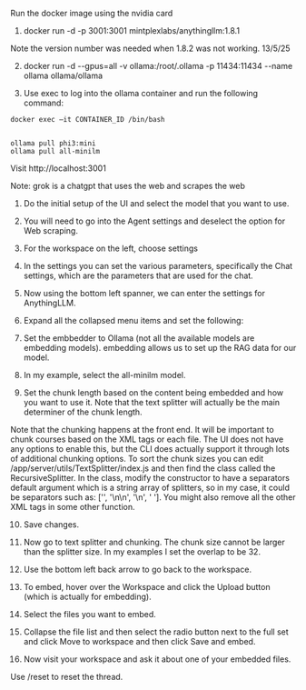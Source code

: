 Run the docker image using the nvidia card

1. docker run -d -p 3001:3001 mintplexlabs/anythingllm:1.8.1

Note the version number was needed when 1.8.2 was not working. 13/5/25


2. docker run -d --gpus=all -v ollama:/root/.ollama -p 11434:11434 --name ollama ollama/ollama

3. Use exec to log into the ollama container and run the following command:


```
docker exec –it CONTAINER_ID /bin/bash


ollama pull phi3:mini
ollama pull all-minilm
```

Visit http://localhost:3001

Note: grok is a chatgpt that uses the web and scrapes the web

1. Do the initial setup of the UI and select the model that you want to use.

2. You will need to go into the Agent settings and deselect the option for Web scraping.

2. For the workspace on the left, choose settings

3. In the settings you can set the various parameters, specifically the Chat settings, which are the parameters that are used for the chat.

4. Now using the bottom left spanner, we can enter the settings for AnythingLLM.

5. Expand all the collapsed menu items and set the following:

6. Set the embbedder to Ollama (not all the available models are embedding models). embedding allows us to set up the RAG data for our model.

7. In my example, select the all-minilm model.

8.  Set the chunk length based on the content being embedded and how you want to use it. Note that the text splitter will actually be the main determiner of the chunk length.
  

Note that the chunking happens at the front end. It will be important to chunk courses based on the XML tags or each file.
The UI does not have any options to enable this, but the CLI does actually support it through lots of additional chunking options.
To sort the chunk sizes you can edit /app/server/utils/TextSplitter/index.js and then find the class called the RecursiveSplitter. In the class, modify the constructor to have a separators default argument which is a string array of splitters, so in my case, it could be separators such as: ['</course>', '\n\n', '\n', ' ']. You might also remove all the other XML tags in some other function.




10. Save changes.

11. Now go to text splitter and chunking. The chunk size cannot be larger than the splitter size. In my examples I set the overlap to be 32.

12. Use the bottom left back arrow to go back to the workspace.

13. To embed, hover over the Workspace and click the Upload button (which is actually for embedding).

14. Select the files you want to embed.

15. Collapse the file list and then select the radio button next to the full set and click Move to workspace and then click Save and embed.

16. Now visit your workspace and ask it about one of your embedded files.



Use /reset to reset the thread.






